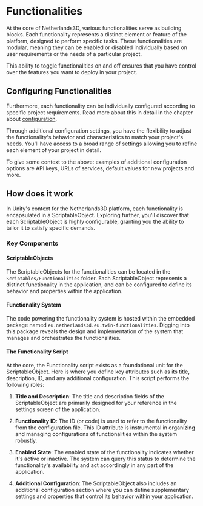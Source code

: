 # Functionalities

At the core of Netherlands3D, various functionalities serve as building blocks. Each functionality represents a distinct
element or feature of the platform, designed to perform specific tasks.
These functionalities are modular, meaning they can be enabled or disabled individually based on user requirements or
the needs of a particular project.

This ability to toggle functionalities on and off ensures that you have control over the features you want to deploy in
your project.

## Configuring Functionalities

Furthermore, each functionality can be individually configured according to specific project requirements. Read more
about this in detail in the chapter about [configuration](../configuration.md).

Through additional configuration settings, you have the flexibility to adjust the functionality's behavior and
characteristics to match your project's needs. You'll have access to a broad range of settings allowing you to refine
each element of your project in detail.

To give some context to the above: examples of additional configuration options are API keys, URLs of services,
default values for new projects and more.

## How does it work

In Unity's context for the Netherlands3D platform, each functionality is encapsulated in a ScriptableObject. Exploring
further, you'll discover that each ScriptableObject is highly configurable, granting you the ability to tailor it to
satisfy specific demands.

### Key Components

#### ScriptableObjects

The ScriptableObjects for the functionalities can be located in the `Scriptables/Functionalities` folder. Each
ScriptableObject represents a distinct functionality in the application, and can be configured to define its behavior
and properties within the application.

#### Functionality System

The code powering the functionality system is hosted within the embedded package named
`eu.netherlands3d.eu.twin-functionalities`. Digging into this package reveals the design and implementation of
the system that manages and orchestrates the functionalities.

#### The Functionality Script

At the core, the Functionality script exists as a foundational unit for the ScriptableObject. Here is where you define
key attributes such as its title, description, ID, and any additional configuration. This script performs the following
roles:

1. **Title and Description**: The title and description fields of the ScriptableObject are primarily designed for your
reference in the settings screen of the application.

2. **Functionality ID**: The ID (or code) is used to refer to the functionality from the configuration file. This ID attribute
is instrumental in organizing and managing configurations of functionalities within the system robustly.

3. **Enabled State**: The enabled state of the functionality indicates whether it's active or inactive. The system can query
this status to determine the functionality's availability and act accordingly in any part of the application.

4. **Additional Configuration**: The ScriptableObject also includes an additional configuration section where you can define
supplementary settings and properties that control its behavior within your application.
